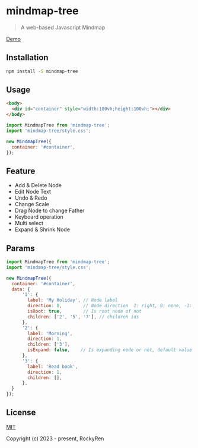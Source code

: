 # mindmap-tree

> A web-based Javascript Mindmap

[Demo](https://rockyren.github.io/mindmaptree/demo.html) 
## Installation

```sh
npm install -S mindmap-tree
```

## Usage

```html
<body>
  <div id="container" style="width:100vh;height:100vh;"></div>
</body>
```

```js
import MindmapTree from 'mindmap-tree';
import 'mindmap-tree/style.css';

new MindmapTree({
  container: '#container',
});
```

## Feature

* Add & Delete Node
* Edit Node Text
* Undo & Redo
* Change Scale
* Drag Node to change Father
* Keyboard operation
* Multi select
* Expand & Shrink Node


## Params

```js
import MindmapTree from 'mindmap-tree';
import 'mindmap-tree/style.css';

new MindmapTree({
  container: '#container',
  data: {
      '1': {
        label: 'My Holiday', // Node label
        direction: 0,        // Node direction  1: right, 0: none, -1: left
        isRoot: true,        // Is root node of not
        children: ['2', '5', '7'], // children ids
      },
      '2': {
        label: 'Morning',
        direction: 1,
        children: ['3'],
        isExpand: false,    // Is expanding node or not, default value is true
      },
      '3': {
        label: 'Read book',
        direction: 1,
        children: [],
      },
  }
});
```


## License

[MIT](https://github.com/RockyRen/mindmaptree/blob/master/LICENSE)

Copyright (c) 2023 - present, RockyRen
